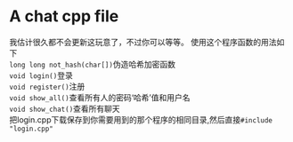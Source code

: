 # A chat cpp file
我估计很久都不会更新这玩意了，不过你可以等等。
使用这个程序函数的用法如下  
`long long not_hash(char[])`伪造哈希加密函数  
`void login()`登录  
`void register()`注册  
`void show_all()`查看所有人的密码‘哈希’值和用户名  
`void show_chat()`查看所有聊天  
把login.cpp下载保存到你需要用到的那个程序的相同目录,然后直接`#include "login.cpp"`    